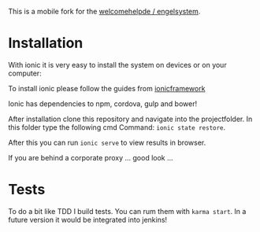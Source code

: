 This is a mobile fork for the [welcomehelpde / engelsystem](https://github.com/welcomehelpde/engelsystem).

# Installation

With ionic it is very easy to install the system on devices or on your computer:

To install ionic please follow the guides from [ionicframework](http://ionicframework.com/docs/cli/)

Ionic has dependencies to npm, cordova, gulp and bower!

After installation clone this repository and navigate into the projectfolder. In this folder type the following cmd Command: `ionic state restore`.
 
After this you can run `ionic serve` to view results in browser.

If you are behind a corporate proxy ... good look ...

# Tests

To do a bit like TDD I build tests. You can rum them with `karma start`. In a future version it would be integrated into jenkins!